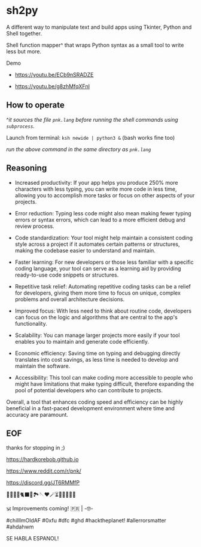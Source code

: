 # sh2py
A different way to manipulate text and build apps using Tkinter, Python and Shell together.

Shell function mapper^ that wraps Python syntax as a small tool to write less but more.

Demo

   -   https://youtu.be/ECb9nSRADZE

   -   https://youtu.be/g8zhMfqXFnI

## How to operate

^_it sources the file `pnk.lang` before running the shell commands using `subprocess`._

Launch from terminal: `ksh newide | python3 &` (bash works fine too)

_run the above command in the same directory as `pnk.lang`_


## Reasoning

  - Increased productivity: If your app helps you produce 250% more characters with less typing, you can write more code in less time, allowing you to accomplish more tasks or focus on other aspects of your projects.


   - Error reduction: Typing less code might also mean making fewer typing errors or syntax errors, which can lead to a more efficient debug and review process.


  -  Code standardization: Your tool might help maintain a consistent coding style across a project if it automates certain patterns or structures, making the codebase easier to understand and maintain.


   - Faster learning: For new developers or those less familiar with a specific coding language, your tool can serve as a learning aid by providing ready-to-use code snippets or structures.


  -  Repetitive task relief: Automating repetitive coding tasks can be a relief for developers, giving them more time to focus on unique, complex problems and overall architecture decisions.


   - Improved focus: With less need to think about routine code, developers can focus on the logic and algorithms that are central to the app's functionality.


   - Scalability: You can manage larger projects more easily if your tool enables you to maintain and generate code efficiently.


   - Economic efficiency: Saving time on typing and debugging directly translates into cost savings, as less time is needed to develop and maintain the software.


   - Accessibility: This tool can make coding more accessible to people who might have limitations that make typing difficult, therefore expanding the pool of potential developers who can contribute to projects.


Overall, a tool that enhances coding speed and efficiency can be highly beneficial in a fast-paced development environment where time and accuracy are paramount.

## EOF

thanks for stopping in ;)

https://hardkorebob.github.io

https://www.reddit.com/r/pnk/

https://discord.gg/JT6RMMfP

🐡🐧🐍🐚🐈‍⬛🦤🏞🪡♥️🪄⏳️🎲🎯🧩🏅🎉

🕉 Improvements coming! 🇵🇷 | -🤓-

#chillImOldAF #0xfu #dfc #ghd #hacktheplanet! #allerrorsmatter #ahdahwm

SE HABLA ESPANOL!

